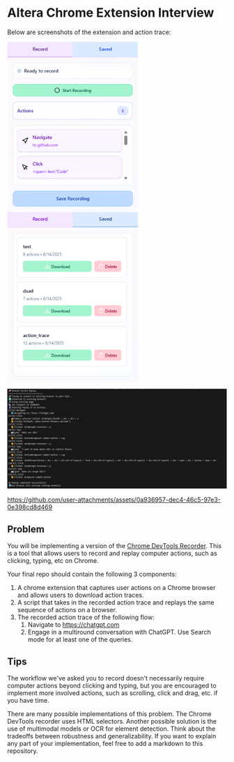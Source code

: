 # Altera Chrome Extension Interview

Below are screenshots of the extension and action trace:

<p>
  <img src="./assets/extension1.png" width="300" />
  <img src="./assets/extension2.png" width="300" />
</p>

![](./assets/action_trace.png)

https://github.com/user-attachments/assets/0a936957-dec4-46c5-97e3-0e398cd8d469

## Problem

You will be implementing a version of the [Chrome DevTools Recorder](https://developer.chrome.com/docs/devtools/recorder). This is a tool that allows users to record and replay computer actions, such as clicking, typing, etc on Chrome.

Your final repo should contain the following 3 components:

1. A chrome extension that captures user actions on a Chrome browser and allows users to download action traces.
2. A script that takes in the recorded action trace and replays the same sequence of actions on a browser.
3. The recorded action trace of the following flow:
   1. Navigate to https://chatgpt.com
   2. Engage in a multiround conversation with ChatGPT. Use Search mode for at least one of the queries.

## Tips

The workflow we've asked you to record doesn't necessarily require computer actions beyond clicking and typing, but you are encouraged to implement more involved actions, such as scrolling, click and drag, etc. if you have time.

There are many possible implementations of this problem. The Chrome DevTools recorder uses HTML selectors. Another possible solution is the use of multimodal models or OCR for element detection. Think about the tradeoffs between robustness and generalizability. If you want to explain any part of your implementation, feel free to add a markdown to this repository.
